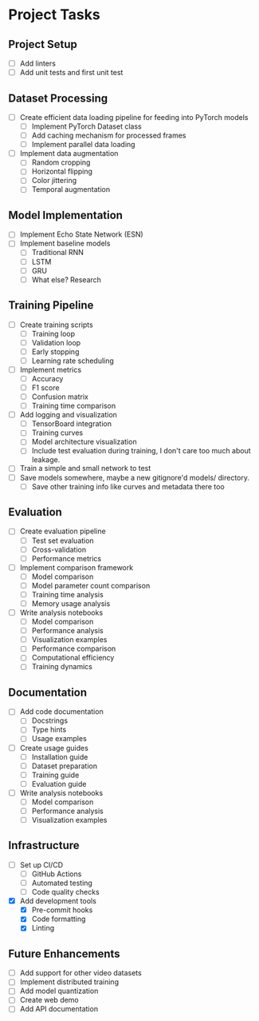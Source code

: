 # Project Tasks

## Project Setup
- [ ] Add linters
- [ ] Add unit tests and first unit test

## Dataset Processing
- [ ] Create efficient data loading pipeline for feeding into PyTorch models
  - [ ] Implement PyTorch Dataset class
  - [ ] Add caching mechanism for processed frames
  - [ ] Implement parallel data loading
- [ ] Implement data augmentation
  - [ ] Random cropping
  - [ ] Horizontal flipping
  - [ ] Color jittering
  - [ ] Temporal augmentation

## Model Implementation
- [ ] Implement Echo State Network (ESN)
- [ ] Implement baseline models
  - [ ] Traditional RNN
  - [ ] LSTM
  - [ ] GRU
  - [ ] What else? Research

## Training Pipeline
- [ ] Create training scripts
  - [ ] Training loop
  - [ ] Validation loop
  - [ ] Early stopping
  - [ ] Learning rate scheduling
- [ ] Implement metrics
  - [ ] Accuracy
  - [ ] F1 score
  - [ ] Confusion matrix
  - [ ] Training time comparison
- [ ] Add logging and visualization
  - [ ] TensorBoard integration
  - [ ] Training curves
  - [ ] Model architecture visualization
  - [ ] Include test evaluation during training, I don't care too much about leakage.
- [ ] Train a simple and small network to test
- [ ] Save models somewhere, maybe a new gitignore'd models/ directory.
  - [ ] Save other training info like curves and metadata there too

## Evaluation
- [ ] Create evaluation pipeline
  - [ ] Test set evaluation
  - [ ] Cross-validation
  - [ ] Performance metrics
- [ ] Implement comparison framework
  - [ ] Model comparison
  - [ ] Model parameter count comparison
  - [ ] Training time analysis
  - [ ] Memory usage analysis
- [ ] Write analysis notebooks
  - [ ] Model comparison
  - [ ] Performance analysis
  - [ ] Visualization examples
  - [ ] Performance comparison
  - [ ] Computational efficiency
  - [ ] Training dynamics

## Documentation
- [ ] Add code documentation
  - [ ] Docstrings
  - [ ] Type hints
  - [ ] Usage examples
- [ ] Create usage guides
  - [ ] Installation guide
  - [ ] Dataset preparation
  - [ ] Training guide
  - [ ] Evaluation guide
- [ ] Write analysis notebooks
  - [ ] Model comparison
  - [ ] Performance analysis
  - [ ] Visualization examples

## Infrastructure
- [ ] Set up CI/CD
  - [ ] GitHub Actions
  - [ ] Automated testing
  - [ ] Code quality checks
- [X] Add development tools
  - [X] Pre-commit hooks
  - [X] Code formatting
  - [X] Linting

## Future Enhancements
- [ ] Add support for other video datasets
- [ ] Implement distributed training
- [ ] Add model quantization
- [ ] Create web demo
- [ ] Add API documentation
